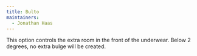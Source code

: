 ```yaml
---
title: Bulto
maintainers:
  - Jonathan Haas
---
```


This option controls the extra room in the front of the underwear. Below 2 degrees, no extra bulge will be created.
